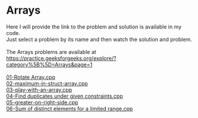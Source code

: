 # Arrays
Here I will provide the link to the problem and solution is available in my code.<br>
Just select a problem by its name and then watch the solution and problem.<br>
<br>
The Arrays problems are available at https://practice.geeksforgeeks.org/explore/?category%5B%5D=Arrays&page=1
<br>
<br>[01-Rotate Array.cpp](https://practice.geeksforgeeks.org/problems/rotate-array-by-n-elements/0)
<br>[02-maximum-in-struct-array.cpp](https://practice.geeksforgeeks.org/problems/maximum-in-struct-array/1)
<br>[03-play-with-an-array.cpp](https://practice.geeksforgeeks.org/problems/play-with-an-array/1)
<br>[04-Find duplicates under given constraints.cpp](https://practice.geeksforgeeks.org/problems/find-duplicates-under-given-constraints/0)
<br>[05-greater-on-right-side.cpp](https://practice.geeksforgeeks.org/problems/greater-on-right-side/0)
<br>[06-Sum of distinct elements for a limited range.cpp](https://practice.geeksforgeeks.org/problems/sum-of-distinct-elements-1/0)
